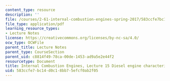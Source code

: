 ```yaml
---
content_type: resource
description: ''
file: /courses/2-61-internal-combustion-engines-spring-2017/583ccfe7bc14d0c18bb75efcf0ab2f05_MIT2_61S17_lec15.pdf
file_type: application/pdf
learning_resource_types:
- Lecture Notes
license: https://creativecommons.org/licenses/by-nc-sa/4.0/
ocw_type: OCWFile
parent_title: Lecture Notes
parent_type: CourseSection
parent_uid: c8814f49-78ca-00de-1453-ad9a5e2e44f2
resourcetype: Document
title: Internal Combustion Engines, Lecture 15 Diesel engine characteristics
uid: 583ccfe7-bc14-d0c1-8bb7-5efcf0ab2f05
---
```

